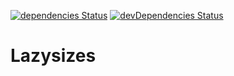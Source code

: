 [![dependencies Status](https://david-dm.org/marcobiedermann/playground/status.svg?path=ui/lazy-loading/lazisizes)](https://david-dm.org/marcobiedermann/playground?path=ui/lazy-loading/lazisizes) [![devDependencies Status](https://david-dm.org/marcobiedermann/playground/dev-status.svg?path=ui/lazy-loading/lazisizes)](https://david-dm.org/marcobiedermann/playground?path=ui/lazy-loading/lazisizes&type=dev)

# Lazysizes

